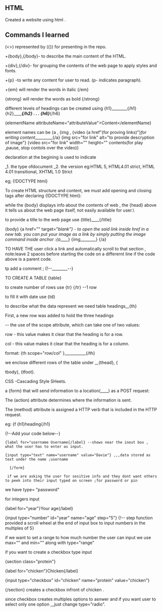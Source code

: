 **HTML**
--- 

Created a website using html .

**Commands I learned**
---

(<>) represented by ({}) for presenting in the repo.

+{body},{/body}- to describe the main content of the HTML.
 
+{div},{/div}- for grouping the contents of the web page to apply styles and fonts.

+{p} -to write any content for user to read. (p- indicates paragraph).

+{em} will render the words in italic {/em}

{strong} will render the words as bold {/strong}

different levels of headings can be created using 
{h1}________{/h1}
{h2}_______{/h2}
.
.
.
{h6}___{/h6}

{elementName attributeName="attributeValue">Content</elementName}

element names can be {a , {img , {video
{a href"(for proving links)"}_for writing content__________{/a}
{img src="for link" alt="to provide descryption of image"}
{video src="for link" width="" height="" contents(for play ,pause, stop contols over the video)}

declaration at the begining is used to indicate 

_1. the type ofdocument _2. the version  eg:HTML 5, HTML4.01 strict, HTML 4.01 transitional, XHTML 1.0 Strict

eg; {!DOCTYPE html}

To create HTML structure and content, we must add opening and closing <html> tags after declaring {!DOCTYPE html}:

while the {body} displays info about the contents of web , the {head} above it tells us about the web page itself, not easily available for user.\

to provide a title to the web page use {title}____{/title}

{body}
{a href="" target="_blank"} - to open the said link inside href in a new tab.
you can put your image as a link by simply putting the image command inside anchor :{a_____} {img________} {/a}

TO HAVE THE user click a link and automatically scroll to that section ,
note:leave 2 spaces before starting the code on a differernt line if the code above is a parent code.

tp add a comment ; {!--________--}

TO CREATE A TABLE {table}


to create number of rows use {tr} {/tr} --1 row

to fill it with date use {td}

to describe what the data represent we need table headings,,,{th}

First, a new row was added to hold the three headings

-- the use of the scope attribute, which can take one of two values:



row - this value makes it clear that the heading is for a row.

col - this value makes it clear that the heading is for a column.

format: {th scope="row/col" }___________{/th}

we enclose different rows of the table under ,,,{thead}, {

tbody}, {tfoot}.

CSS -Cascading Style SHeets.

 a {form} that will send information to a location(____) as a POST request:

The (action) attribute determines where the information is sent.

The (method) attribute is assigned a HTTP verb that is included in the HTTP request.

eg: {f {h1}heading{/h1}

{!--Add your code below--}
        
	{label for="username Username{/label} --shows near the inout box , what the user has to enter as input.
        
	{input type="text" name="username" value="Davie"} ,,,data stored as text under the name ;username
     
      {/form}
      
     if we are asking the user for sesitive info and they dont want others to peek into their input typed on screen ;for password or pin 

we have type= "password"

for integers input 

{label for="year"}Your age{/label}

{input type="number" id="year" name="age" step="5"}  {!-- step function provided a scroll wheel at the end of input box to input numbers in the multiples of 5}

if we want to set a range to how much number the user can input we use max="" and min="" along with type="range"

if you want to create a checkbox type input

{section class="protein"}
 
 {label for="chicken"}Chicken{/label}
 
 {input type="checkbox" id="chicken" name="protein" value="chicken"}
 
{/section} creates a checkbox infront of chicken .

since checkbox creates multiples options to asnwer and if you want user to select only one option ,,,just change type="radio".
